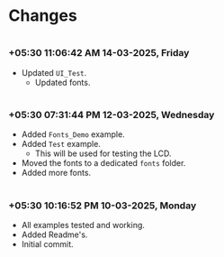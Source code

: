 
# Changes

#
### **+05:30 11:06:42 AM 14-03-2025, Friday**

  - Updated `UI_Test`.
    - Updated fonts.

#
### **+05:30 07:31:44 PM 12-03-2025, Wednesday**

  - Added `Fonts_Demo` example.
  - Added `Test` example.
    - This will be used for testing the LCD.
  - Moved the fonts to a dedicated `fonts` folder.
  - Added more fonts.

#
### **+05:30 10:16:52 PM 10-03-2025, Monday**

  - All examples tested and working.
  - Added Readme's.
  - Initial commit.
